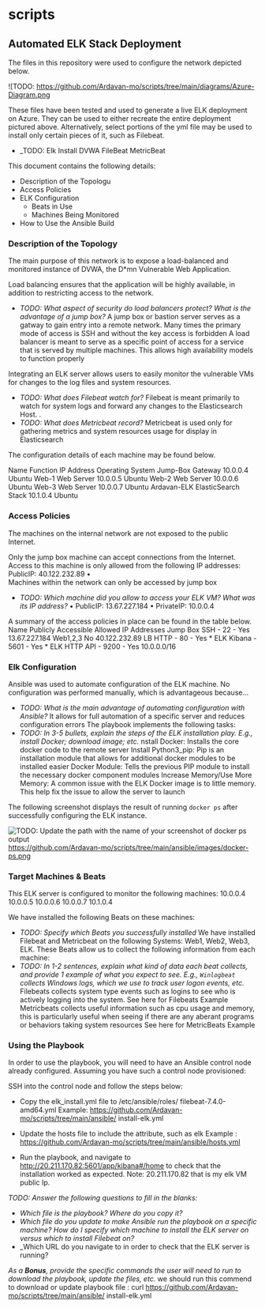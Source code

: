 # scripts
## Automated ELK Stack Deployment

The files in this repository were used to configure the network depicted below.

![TODO: https://github.com/Ardavan-mo/scripts/tree/main/diagrams/Azure-Diagram.png

These files have been tested and used to generate a live ELK deployment on Azure. They can be used to either recreate the entire deployment pictured above. Alternatively, select portions of the yml file may be used to install only certain pieces of it, such as Filebeat.

  - _TODO: 
Elk Install
DVWA
FileBeat
MetricBeat

This document contains the following details:
- Description of the Topologu
- Access Policies
- ELK Configuration
  - Beats in Use
  - Machines Being Monitored
- How to Use the Ansible Build



### Description of the Topology

The main purpose of this network is to expose a load-balanced and monitored instance of DVWA, the D*mn Vulnerable Web Application.

Load balancing ensures that the application will be highly available, in addition to restricting  access to the network.
- _TODO: What aspect of security do load balancers protect? What is the advantage of a jump box?_
A jump box or bastion server serves as a gatway to gain entry into a remote network. Many times the primary mode of access is SSH and without the key access is forbidden
A load balancer is meant to serve as a specific point of access for a service that is served by multiple machines. This allows high availability models to function properly

Integrating an ELK server allows users to easily monitor the vulnerable VMs for changes to the log files and system resources.
- _TODO: What does Filebeat watch for?_ 
Filebeat is meant primarily to watch for system logs and forward any changes to the Elasticsearch Host.
.
- _TODO: What does Metricbeat record?_
Metricbeat is used only for gathering metrics and system resources usage for display in Elasticsearch





The configuration details of each machine may be found below.

Name	Function	IP Address	Operating System
Jump-Box	Gateway	10.0.0.4	Ubuntu
Web-1	Web Server	10.0.0.5	Ubuntu
Web-2	Web Server	10.0.0.6	Ubuntu
Web-3	Web Server	10.0.0.7	Ubuntu
Ardavan-ELK	ElasticSearch Stack	10.1.0.4	Ubuntu




### Access Policies

The machines on the internal network are not exposed to the public Internet. 

Only the   jump box   machine can accept connections from the Internet. Access to this machine is only allowed from the following IP addresses:
PublicIP:  40.122.232.89
•	
Machines within the network can only be accessed by jump box   
- _TODO: Which machine did you allow to access your ELK VM? What was its IP address?_
•	PublicIP:  13.67.227.184
•	PrivateIP: 10.0.0.4



A summary of the access policies in place can be found in the table below.
Name	Publicly Accessible	Allowed IP Addresses
Jump Box	SSH - 22 - Yes	13.67.227.184
Web1,2,3	No	40.122.232.89
LB	HTTP - 80 - Yes	*
ELK	Kibana - 5601 - Yes	*
ELK	HTTP API - 9200 - Yes	10.0.0.0/16



### Elk Configuration

Ansible was used to automate configuration of the ELK machine. No configuration was performed manually, which is advantageous because...
- _TODO: What is the main advantage of automating configuration with Ansible?_
It allows for full automation of a specific server and reduces configuration errors
The playbook implements the following tasks:
- _TODO: In 3-5 bullets, explain the steps of the ELK installation play. E.g., install Docker; download image; etc._
nstall Docker: Installs the core docker code to the remote server
Install Python3_pip: Pip is an installation module that allows for additional docker modules to be installed easier
Docker Module: Tells the previous PIP module to install the necessary docker component modules
Increase Memory/Use More Memory: A common issue with the ELK Docker image is to little memory. This help fix the issue to allow the server to launch

The following screenshot displays the result of running `docker ps` after successfully configuring the ELK instance.
 
![TODO: Update the path with the name of your screenshot of docker ps output](Images/docker_ps_output.png)
https://github.com/Ardavan-mo/scripts/tree/main/ansible/images/docker-ps.png


### Target Machines & Beats
This ELK server is configured to monitor the following machines:
10.0.0.4
10.0.0.5
10.0.0.6
10.0.0.7
10.1.0.4

We have installed the following Beats on these machines:
- _TODO: Specify which Beats you successfully installed_
We have installed Filebeat and Metricbeat on the following Systems: Web1, Web2, Web3, ELK.
These Beats allow us to collect the following information from each machine:
- _TODO: In 1-2 sentences, explain what kind of data each beat collects, and provide 1 example of what you expect to see. E.g., `Winlogbeat` collects Windows logs, which we use to track user logon events, etc._
Filebeats collects system type events such as logins to see who is actively logging into the system.
See here for Filebeats Example
Metricbeats collects useful information such as cpu usage and memory, this is particularly useful when seeing if there are any aberant programs or behaviors taking system resources
See here for MetricBeats Example








### Using the Playbook
In order to use the playbook, you will need to have an Ansible control node already configured. Assuming you have such a control node provisioned: 

SSH into the control node and follow the steps below:
- Copy the  elk_install.yml   file to /etc/ansible/roles/ filebeat-7.4.0-amd64.yml
Example: https://github.com/Ardavan-mo/scripts/tree/main/ansible/ install-elk.yml
- Update the  hosts  file to include the attribute, such as elk
Example : https://github.com/Ardavan-mo/scripts/tree/main/ansible/hosts.yml


- Run the playbook, and navigate to  http://20.211.170.82:5601/app/kibana#/home to check that the installation worked as expected.
Note: 20.211.170.82 that is my elk VM public Ip.  
 

_TODO: Answer the following questions to fill in the blanks:_
- _Which file is the playbook? Where do you copy it?_
- _Which file do you update to make Ansible run the playbook on a specific machine? How do I specify which machine to install the ELK server on versus which to install Filebeat on?_
- _Which URL do you navigate to in order to check that the ELK server is running?

_As a **Bonus**, provide the specific commands the user will need to run to download the playbook, update the files, etc._
we should run this commend to download or update playbook file :
curl https://github.com/Ardavan-mo/scripts/tree/main/ansible/ install-elk.yml
